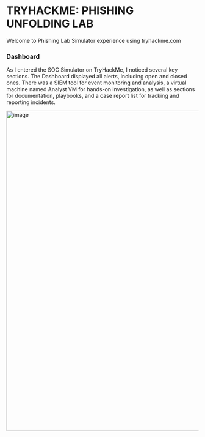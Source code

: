

# TRYHACKME: PHISHING UNFOLDING LAB

Welcome to Phishing Lab Simulator experience using tryhackme.com

### Dashboard

As I entered the SOC Simulator on TryHackMe, I noticed several key sections. The Dashboard displayed all alerts, including open and closed ones. There was a SIEM tool for event monitoring and analysis, a virtual machine named Analyst VM for hands-on investigation, as well as sections for documentation, playbooks, and a case report list for tracking and reporting incidents.
  
<img width="1898" height="837" alt="image" src="https://github.com/user-attachments/assets/287b98fb-7132-4eb1-b5bd-e3799bc0b770" />
